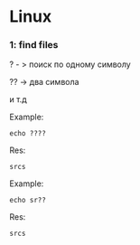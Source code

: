 # Linux


### 1: find files
  ? - > поиск по одному символу
  
  ?? -> два символа
  
  и т.д
 
 Example:
 
    echo ????
 Res:
 
    srcs

Example:
 
    echo sr??
 Res:
 
    srcs
  

